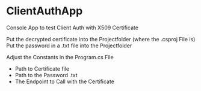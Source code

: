 # ClientAuthApp
Console App to test Client Auth with X509 Certificate

Put the decrypted certificate into the Projectfolder (where the .csproj File is)
Put the password in a .txt file into the Projectfolder


Adjust the Constants in the Program.cs File
- Path to Certificate file
- Path to the Password .txt
- The Endpoint to Call with the Certificate
